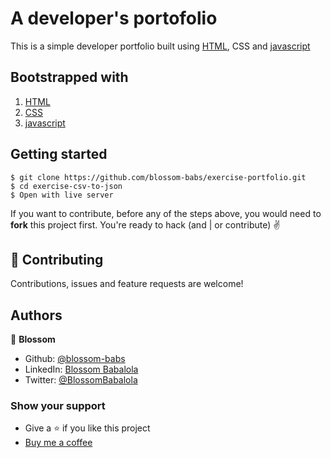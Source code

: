 # A developer's portofolio

This is a simple developer portfolio built using [HTML](https://www.w3schools.com/html/html_intro.asp), CSS and [javascript](https://developer.mozilla.org/en-US/docs/Learn/JavaScript/First_steps/What_is_JavaScript)

## Bootstrapped with
1. [HTML](https://www.w3schools.com/html/html_intro.asp)
2. [CSS](https://web.dev/learn/css/)
3. [javascript](https://developer.mozilla.org/en-US/docs/Learn/JavaScript/First_steps/What_is_JavaScript)

## Getting started
```
$ git clone https://github.com/blossom-babs/exercise-portfolio.git
$ cd exercise-csv-to-json
$ Open with live server
```
If you want to contribute, before any of the steps above, you would need to __fork__ this project first.
You're ready to hack (and | or contribute) ✌️

## 🤝 Contributing
Contributions, issues and feature requests are welcome!

## Authors
🌸 __Blossom__
- Github: [@blossom-babs](https://github.com/blossom-babs/)
- LinkedIn: [Blossom Babalola](https://www.linkedin.com/in/blossom-babalola/)
- Twitter: [@BlossomBabalola](https://twitter.com/BlossomBabalola)

### Show your support
- Give a ⭐ if you like this project
- [Buy me a coffee](https://www.buymeacoffee.com/blossombabs)